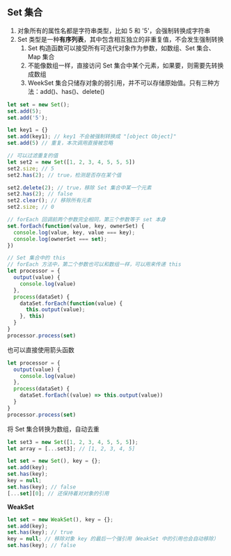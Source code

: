 ## Set 集合
1. 对象所有的属性名都是字符串类型，比如 5 和 '5'，会强制转换成字符串
2. Set 类型是一种**有序列表**，其中包含相互独立的非重复值，不会发生强制转换
   1. Set 构造函数可以接受所有可迭代对象作为参数，如数组、Set 集合、Map 集合
   2. 不能像数组一样，直接访问 Set 集合中某个元素，如果要，则需要先转换成数组
   3. WeekSet 集合只储存对象的弱引用，并不可以存储原始值。只有三种方法：add()、has()、delete()

```js
let set = new Set();
set.add(5);
set.add('5');

let key1 = {}
set.add(key1); // key1 不会被强制转换成 "[object Object]"
set.add(5) // 重复，本次调用直接被忽略 
```

```js
// 可以过滤重复的值
let set2 = new Set([1, 2, 3, 4, 5, 5, 5])
set2.size; // 5
set2.has(2); // true，检测是否存在某个值

set2.delete(2); // true，移除 Set 集合中某一个元素
set2.has(2); // false
set2.clear(); // 移除所有元素
set2.size; // 0 

// forEach 回调前两个参数完全相同，第三个参数等于 set 本身
set.forEach(function(value, key, ownerSet) {
  console.log(value, key, value === key);
  console.log(ownerSet === set);
})
```

```js
// Set 集合中的 this
// forEach 方法中，第二个参数也可以和数组一样，可以用来传递 this
let processor = {
  output(value) {
    console.log(value)
  },
  process(dataSet) {
    dataSet.forEach(function(value) {
      this.output(value);
    }, this)
  }
}
processor.process(set)
```

也可以直接使用箭头函数
```js
let processor = {
  output(value) {
    console.log(value)
  },
  process(dataSet) {
    dataSet.forEach((value) => this.output(value))
  }
}
processor.process(set)
```


将 Set 集合转换为数组，自动去重
```js
let set3 = new Set([1, 2, 3, 4, 5, 5, 5]);
let array = [...set3]; // [1, 2, 3, 4, 5]

let set = new Set(), key = {};
set.add(key);
set.has(key); 
key = null;
set.has(key); // false
[...set][0]; // 还保持着对对象的引用
```

**WeakSet**
```js
let set = new WeakSet(), key = {};
set.add(key);
set.has(key); // true
key = null; // 移除对象 key 的最后一个强引用（WeakSet 中的引用也会自动移除）
set.has(key); // false
```